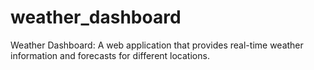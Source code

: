 # weather_dashboard
Weather Dashboard: A web application that provides real-time weather information and forecasts for different locations.
